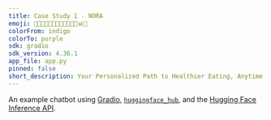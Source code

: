 ```yaml
---
title: Case Study 1 - NORA
emoji: 🥗🍎🥑🥦🍌🥕🧀🥒🍇🍉🍊💧📊🌱
colorFrom: indigo
colorTo: purple
sdk: gradio
sdk_version: 4.36.1
app_file: app.py
pinned: false
short_description: Your Personalized Path to Healthier Eating, Anytime.
---
```


An example chatbot using [Gradio](https://gradio.app), [`huggingface_hub`](https://huggingface.co/docs/huggingface_hub/v0.22.2/en/index), and the [Hugging Face Inference API](https://huggingface.co/docs/api-inference/index).